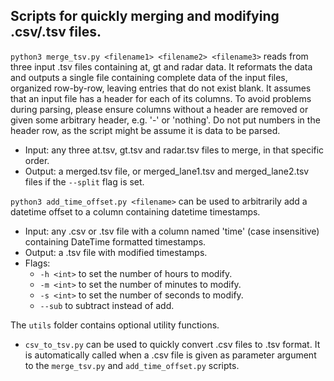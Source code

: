 ## Scripts for quickly merging and modifying .csv/.tsv files.

`python3 merge_tsv.py <filename1> <filename2> <filename3>` reads from three input .tsv files containing at, gt and radar data. It reformats the data and outputs a single file containing complete data of the input files, organized row-by-row, leaving entries that do not exist blank. It assumes that an input file has a header for each of its columns. To avoid problems during parsing, please ensure columns without a header are removed or given some arbitrary header, e.g. '-' or 'nothing'. Do not put numbers in the header row, as the script might be assume it is data to be parsed.
- Input: any three at.tsv, gt.tsv and radar.tsv files to merge, in that specific order.
- Output: a merged.tsv file, or merged_lane1.tsv and merged_lane2.tsv files if the `--split` flag is set.

`python3 add_time_offset.py <filename>` can be used to arbitrarily add a datetime offset to a column containing datetime timestamps.
- Input: any .csv or .tsv file with a column named 'time' (case insensitive) containing DateTime formatted timestamps.
- Output: a .tsv file with modified timestamps.
- Flags:
    - `-h <int>` to set the number of hours to modify.
    - `-m <int>` to set the number of minutes to modify.
    - `-s <int>` to set the number of seconds to modify.
    - `--sub` to subtract instead of add.

The `utils` folder contains optional utility functions.
- `csv_to_tsv.py` can be used to quickly convert .csv files to .tsv format. It is automatically called when a .csv file is given as parameter argument to the `merge_tsv.py` and `add_time_offset.py` scripts.
